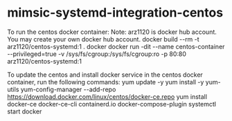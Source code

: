 # mimsic-systemd-integration-centos

To run the centos docker container:
Note: arz1120 is docker hub account. You may create your own docker hub account.
docker build --rm -t arz1120/centos-systemd:1 .
docker docker run -dit --name centos-container --privileged=true -v /sys/fs/cgroup:/sys/fs/cgroup:ro -p 80:80 arz1120/centos-systemd:1

To update the centos and install docker service in the centos docker container, run the following commands:
yum update -y
yum install -y yum-utils
yum-config-manager --add-repo https://download.docker.com/linux/centos/docker-ce.repo
yum install docker-ce docker-ce-cli containerd.io docker-compose-plugin
systemctl start docker

